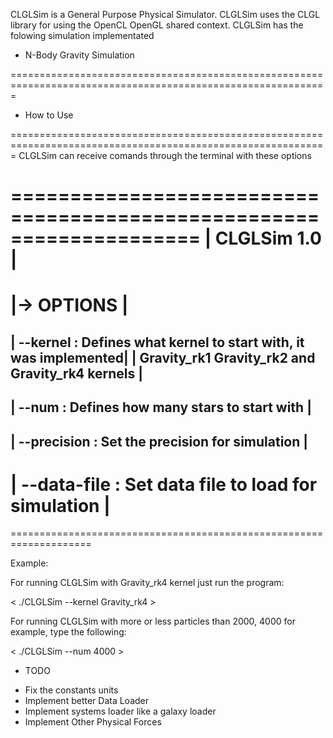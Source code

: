 CLGLSim is a General Purpose Physical Simulator. CLGLSim uses the CLGL library for using the OpenCL OpenGL shared context.
CLGLSim has the folowing simulation implementated

  + N-Body Gravity Simulation

=============================================================================================================

  + How to Use

=============================================================================================================
CLGLSim can receive comands through the terminal with these options

   ==================================================================== 
   |                           CLGLSim 1.0                            | 
   ==================================================================== 
   |-> OPTIONS                                                        | 
   ==================================================================== 
   |  --kernel : Defines what kernel to start with, it was implemented| 
   |         Gravity_rk1 Gravity_rk2 and Gravity_rk4 kernels          | 
   -------------------------------------------------------------------- 
   |  --num : Defines how many stars to start with                    | 
   -------------------------------------------------------------------- 
   |  --precision : Set the precision for simulation                  |  
   -------------------------------------------------------------------- 
   |  --data-file : Set data file to load for simulation              |   
   ==================================================================== 
   ==================================================================== 

Example:

 For running CLGLSim with Gravity_rk4 kernel just run the program:

  < ./CLGLSim --kernel Gravity_rk4 >

For running CLGLSim with more or less particles than 2000, 4000 for example, type the following:

  < ./CLGLSim --num 4000 >


+ TODO

 - Fix the constants units
 - Implement better Data Loader
 - Implement systems loader like a galaxy loader
 - Implement Other Physical Forces




